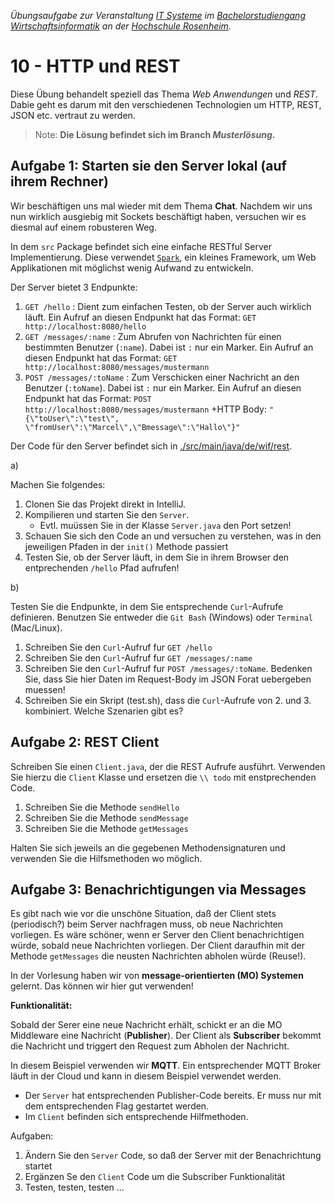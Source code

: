 
_Übungsaufgabe zur Veranstaltung [IT
Systeme](https://hsro-wif-it.github.io) im [Bachelorstudiengang
Wirtschaftsinformatik](https://www.th-rosenheim.de/technik/informatik-mathematik/wirtschaftsinformatik-bachelor/) an der [Hochschule Rosenheim](http://www.th-rosenheim.de)._

# 10 - HTTP und REST

Diese Übung behandelt speziell das Thema _Web Anwendungen_ und _REST_. Dabie geht es darum mit den verschiedenen Technologien um HTTP, REST, JSON etc. vertraut zu werden.

> Note: **Die Lösung befindet sich im Branch _Musterlösung_.**

## Aufgabe 1: Starten sie den Server lokal (auf ihrem Rechner)  

Wir beschäftigen uns mal wieder mit dem Thema **Chat**. Nachdem wir uns nun wirklich ausgiebig mit Sockets beschäftigt haben, 
versuchen wir es diesmal auf einem robusteren Weg.

In dem `src` Package befindet sich eine einfache RESTful Server Implementierung. 
Diese verwendet [`Spark`](http://sparkjava.com/), ein kleines Framework, um Web Applikationen mit möglichst wenig Aufwand zu entwickeln.

Der Server bietet 3 Endpunkte:
1. `GET /hello` : Dient zum einfachen Testen, ob der Server auch wirklich läuft. Ein Aufruf an diesen Endpunkt hat das Format: `GET http://localhost:8080/hello`
1. `GET /messages/:name` : Zum Abrufen von Nachrichten für einen bestimmten Benutzer (`:name`). Dabei ist `:` nur ein Marker. Ein Aufruf an diesen Endpunkt hat das Format: `GET http://localhost:8080/messages/mustermann`
1. `POST /messages/:toName` : Zum Verschicken einer Nachricht an den Benutzer (`:toName`). Dabei ist `:` nur ein Marker. Ein Aufruf an diesen Endpunkt hat das Format: `POST http://localhost:8080/messages/mustermann` +HTTP Body: `"{\"toUser\":\"test\", \"fromUser\":\"Marcel\",\"Bmessage\":\"Hallo\"}"`

Der Code für den Server befindet sich in [./src/main/java/de/wif/rest](./src/main/java/de/wif/rest).

a)

Machen Sie folgendes:
1. Clonen Sie das Projekt direkt in IntelliJ.
1. Kompilieren und starten Sie den `Server`.
    -  Evtl. muüssen Sie in der Klasse `Server.java` den Port setzen!
1. Schauen Sie sich den Code an und versuchen zu verstehen, was in den jeweiligen Pfaden in der `init()` Methode passiert
1. Testen Sie, ob der Server läuft, in dem Sie in ihrem Browser den entprechenden `/hello` Pfad aufrufen! 

b)

Testen Sie die Endpunkte, in dem Sie entsprechende `Curl`-Aufrufe definieren. Benutzen Sie entweder die `Git Bash` (Windows) oder `Terminal` (Mac/Linux).

1. Schreiben Sie den `Curl`-Aufruf fur `GET /hello`
1. Schreiben Sie den `Curl`-Aufruf fur `GET /messages/:name`
1. Schreiben Sie den `Curl`-Aufruf fur `POST /messages/:toName`. Bedenken Sie, dass Sie hier Daten im Request-Body im JSON Forat uebergeben muessen!
1. Schreiben Sie ein Skript (test.sh), dass die `Curl`-Aufrufe von 2. und 3. kombiniert. Welche Szenarien gibt es? 

## Aufgabe 2: REST Client  

Schreiben Sie einen `Client.java`, der die REST Aufrufe ausführt. Verwenden Sie hierzu die `Client` Klasse und ersetzen die `\\ todo` mit enstprechenden Code.

1. Schreiben Sie die Methode `sendHello`
1. Schreiben Sie die Methode `sendMessage`
1. Schreiben Sie die Methode `getMessages`

Halten Sie sich jeweils an die gegebenen Methodensignaturen und verwenden Sie die Hilfsmethoden wo möglich.

## Aufgabe 3: Benachrichtigungen via Messages

Es gibt nach wie vor die unschöne Situation, daß der Client stets (periodisch?) beim Server nachfragen muss, ob neue Nachrichten vorliegen. 
Es wäre schöner, wenn er Server den Client benachrichtigen würde, sobald neue Nachrichten vorliegen. Der Client daraufhin mit der Methode `getMessages` die neusten Nachrichten abholen würde (Reuse!).

In der Vorlesung haben wir von **message-orientierten (MO) Systemen** gelernt. Das können wir hier gut verwenden!

**Funktionalität:**

Sobald der Serer eine neue Nachricht erhält, schickt er an die MO Middleware eine Nachricht (**Publisher**). 
Der Client als **Subscriber** bekommt die Nachricht und triggert den Request zum Abholen der Nachricht.

In diesem Beispiel verwenden wir **MQTT**. Ein entsprechender MQTT Broker läuft in der Cloud und kann in diesem Beispiel verwendet werden.


- Der `Server` hat entsprechenden Publisher-Code bereits. Er muss nur mit dem entsprechenden Flag gestartet werden.
- Im `Client` befinden sich entsprechende Hilfmethoden.

Aufgaben:
1. Ändern Sie den `Server` Code, so daß der Server mit der Benachrichtung startet
1. Ergänzen Se den `Client` Code um die Subscriber Funktionalität
1. Testen, testen, testen ...    

    